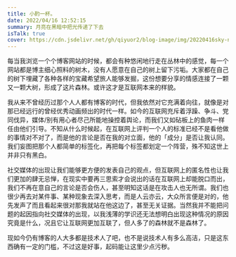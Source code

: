 ```yaml
---
title: 小酌一杯。
date: 2022/04/16 12:52:15
summary: 月亮在黑暗中把光传递了下去
isTalk: true
cover: https://cdn.jsdelivr.net/gh/qiyuor2/blog-image/img/20220416sky-night.JPG
---
```


每当我浏览一个个博客网站的时候，都会有种悠闲地行走在丛林中的感觉，每一个网站都是博主细心照料的树木，没有人愿意在自己的树上留下污垢。大家都在自己的树下埋藏了各种各样的宝藏希望旅人能够发掘，这份想要分享的情感连接了一颗又一颗大树，形成了这片森林。或许这才是互联网本来的样貌。

我从来不曾经历过那个人人都有博客的时代，但我依然对它充满着向往，就像是对那已经远行的曾经优秀动画频出的时代一样。如今的互联网充斥着浮躁、争斗、党同伐异，媒体/别有用心者尽己所能地操控着舆论，而我们又如砧板上的鱼肉一样任由他们引导。不知从什么时候起，在互联网上评判一个人的标准已经不是看他做的事情对不对了，而是他的言论是否在我的对立面，他的「成分」是否让我认同。我们妄图把那个人都简单的标签化，再把每个标签都划定一个阵营，殊不知这世上并非只有黑白。

社交媒体的出现让我们能够更方便的发表自己的观点，但互联网上的匿名性也让我们更加的肆无忌惮，在现实中要再三思索才会说出的话在互联网上却能脱口而出，我们不再在意自己的言论是否会伤人，甚至明知这话是在攻击人也无所谓。我们也很少再去对某件事、某种现象去深入思考，而是人云亦云，大众所言便是对的，他先发声了而且看起来很对那我就站在他这边了，甚至无关证据。当然我并不能把问题的起因指向社交媒体的出现，以我浅薄的学识还无法想明白出现这种情况的原因究竟是什么，况且它让互联网更加互联了，但人多了的森林就不是森林了。

现如今仍有博客的人大多都是技术人了吧，也不是说技术人有多么高洁，只是这东西确有一定的门槛，不过这是好事，起码能让这里少点污秽。
